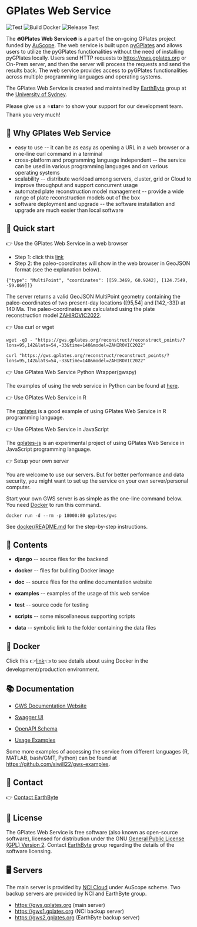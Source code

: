 # GPlates Web Service

![Test](https://github.com/gplates/gplates-web-service/actions/workflows/test.yml/badge.svg)
![Build Docker](https://github.com/gplates/gplates-web-service/actions/workflows/build-and-push-docker.yml/badge.svg)
![Release Test](https://github.com/gplates/gplates-web-service/actions/workflows/release-test.yml/badge.svg)

The **🔥GPlates Web Service🔥** is a part of the on-going GPlates project funded by [AuScope](https://www.auscope.org.au/). The web service is built upon [pyGPlates](https://www.gplates.org/docs/pygplates/index.html) and allows users to utilize the pyGPlates functionalities without the need of installing pyGPlates locally. Users send HTTP requests to https://gws.gplates.org or On-Prem server, and then the server will process the requests and send the results back. The web service provides access to pyGPlates functionalities across multiple programming languages and operating systems.

The GPlates Web Service is created and maintained by [EarthByte](https://www.earthbyte.org) group at the [University of Sydney](https://www.sydney.edu.au/).

Please give us a ⭐**star**⭐ to show your support for our development team. Thank you very much!

## 🤔 Why GPlates Web Service

- easy to use -- it can be as easy as opening a URL in a web browser or a one-line curl command in a terminal
- cross-platform and programming language independent -- the service can be used in various programming languages and on various operating systems
- scalability -- distribute workload among servers, cluster, grid or Cloud to improve throughput and support concurrent usage
- automated plate reconstruction model management -- provide a wide range of plate reconstruction models out of the box
- software deployment and upgrade -- the software installation and upgrade are much easier than local software

## 🚀 Quick start

👉 Use the GPlates Web Service in a web browser

- Step 1: click this [link](https://gws.gplates.org/reconstruct/reconstruct_points/?lons=95,142&lats=54,-33&time=140&model=ZAHIROVIC2022) 
- Step 2: the paleo-coordinates will show in the web browser in GeoJSON format (see the explanation below).

```
{"type": "MultiPoint", "coordinates": [[59.3469, 60.9242], [124.7549, -59.069]]}
```

The server returns a valid GeoJSON MultiPoint geometry containing the paleo-coordinates of two present-day locations ([95,54] and [142,-33]) at 140 Ma. The paleo-coordinates are calculated using the plate reconstruction model [ZAHIROVIC2022](https://gwsdoc.gplates.org/models#zahirovic2022). 

👉 Use curl or wget

```
wget -qO - "https://gws.gplates.org/reconstruct/reconstruct_points/?lons=95,142&lats=54,-33&time=140&model=ZAHIROVIC2022" 
```

```
curl "https://gws.gplates.org/reconstruct/reconstruct_points/?lons=95,142&lats=54,-33&time=140&model=ZAHIROVIC2022" 
```

👉 Use GPlates Web Service Python Wrapper(gwspy)

The examples of using the web service in Python can be found at [here](https://github.com/michaelchin/gwspy/blob/main/README.md).

👉 Use GPlates Web Service in R

The [rgplates](https://gplates.github.io/rgplates/) is a good example of using GPlates Web Service in R programming language. 

👉 Use GPlates Web Service in JavaScript

The [gplates-js](https://github.com/michaelchin/gplates-js) is an experimental project of using GPlates Web Service in JavaScript programming language.

👉 Setup your own server

You are welcome to use our servers. But for better performance and data security, you might want to set up the service on your own server/personal computer.

Start your own GWS server is as simple as the one-line command below. You need [Docker](https://www.docker.com/get-started/) to run this command.

```
docker run -d --rm -p 18000:80 gplates/gws
```

See [docker/README.md](docker/README.md) for the step-by-step instructions.

## 📂 Contents

- **django** -- source files for the backend

- **docker** -- files for building Docker image

- **doc** -- source files for the online documentation website 

- **examples** -- examples of the usage of this web service

- **test** -- source code for testing

- **scripts** -- some miscellaneous supporting scripts

- **data** -- symbolic link to the folder containing the data files


## 🐳 Docker

Click this 👉[link](docker/README.md)👈 to see details about using Docker in the development/production environment.

## 📚 Documentation

- [GWS Documentation Website](https://gwsdoc.gplates.org/)

- [Swagger UI](https://gws.gplates.org/swagger-ui/)

- [OpenAPI Schema](https://gws.gplates.org/openapi)

- [Usage Examples](https://gwsdoc.gplates.org/examples)

Some more examples of accessing the service from different languages (R, MATLAB, bash/GMT, Python) can be found at https://github.com/siwill22/gws-examples.

## 📮 Contact

👉 [Contact EarthByte](https://www.earthbyte.org/contact-us-3/)

## 📝 License

The GPlates Web Service is free software (also known as open-source software), licensed for distribution under the GNU [General Public License (GPL) Version 2](https://www.gnu.org/licenses/old-licenses/gpl-2.0.html). Contact [EarthByte](https://www.earthbyte.org/contact-us-3/) group regarding the details of the software licensing.

## 🖥️ Servers

The main server is provided by [NCI Cloud](https://nci.org.au/) under AuScope scheme. Two backup servers are provided by NCI and EarthByte group.

- https://gws.gplates.org (main server)
- https://gws1.gplates.org (NCI backup server)
- https://gws2.gplates.org (EarthByte backup server)


